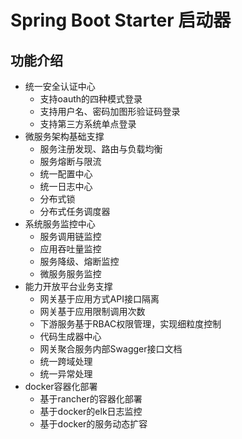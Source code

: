 # Spring Boot Starter 启动器

## 功能介绍

- 统一安全认证中心
    - 支持oauth的四种模式登录
    - 支持用户名、密码加图形验证码登录
    - 支持第三方系统单点登录
- 微服务架构基础支撑
    - 服务注册发现、路由与负载均衡
    - 服务熔断与限流
    - 统一配置中心
    - 统一日志中心
    - 分布式锁
    - 分布式任务调度器
- 系统服务监控中心
    - 服务调用链监控
    - 应用吞吐量监控
    - 服务降级、熔断监控
    - 微服务服务监控
- 能力开放平台业务支撑
    - 网关基于应用方式API接口隔离
    - 网关基于应用限制调用次数
    - 下游服务基于RBAC权限管理，实现细粒度控制
    - 代码生成器中心
    - 网关聚合服务内部Swagger接口文档
    - 统一跨域处理
    - 统一异常处理
- docker容器化部署
    - 基于rancher的容器化部署
    - 基于docker的elk日志监控
    - 基于docker的服务动态扩容 